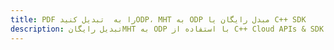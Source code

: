 ---title: PDF را به  تبدیل کنیدODP، MHT به ODP مبدل رایگان یا C++ SDKdescription: تبدیل رایگانMHT به ODP با استفاده از C++ Cloud APIs & SDK همچنین اسناد PDF را در Cloud ایجاد، ویرایش و رندر کنید.---